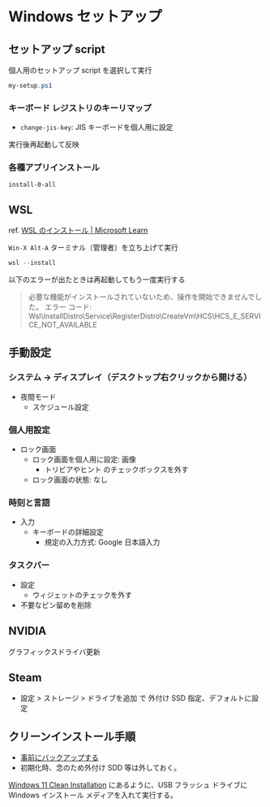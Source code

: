 # Windows セットアップ

## セットアップ script

個人用のセットアップ script を選択して実行

```powershell
my-setup.ps1
```

### キーボード レジストリのキーリマップ

- `change-jis-key`: JIS キーボードを個人用に設定

実行後再起動して反映

### 各種アプリインストール

`install-0-all`

## WSL

ref. [WSL のインストール | Microsoft Learn](https://learn.microsoft.com/ja-jp/windows/wsl/install)

`Win-X Alt-A` ターミナル（管理者）を立ち上げて実行

```powershell
wsl --install
```

以下のエラーが出たときは再起動してもう一度実行する

> 必要な機能がインストールされていないため、操作を開始できませんでした。
> エラー コード: Wsl\InstallDistro\Service\RegisterDistro\CreateVm\HCS\HCS_E_SERVICE_NOT_AVAILABLE

## 手動設定

### システム → ディスプレイ（デスクトップ右クリックから開ける）

- 夜間モード
  - スケジュール設定

### 個人用設定

- ロック画面
  - ロック画面を個人用に設定: 画像
    - トリビアやヒント のチェックボックスを外す
  - ロック画面の状態: なし

### 時刻と言語

- 入力
  - キーボードの詳細設定
    - 規定の入力方式: Google 日本語入力

### タスクバー

- 設定
  - ウィジェットのチェックを外す
- 不要なピン留めを削除

## NVIDIA

グラフィックスドライバ更新

## Steam

- 設定 > ストレージ > ドライブを追加 で 外付け SSD 指定、デフォルトに設定

## クリーンインストール手順

- [事前にバックアップする](backup.md)
- 初期化時、念のため外付け SDD 等は外しておく。

[Windows 11 Clean Installation](https://www.microsoft.com/ja-jp/windowsinsider/cleaninstall) にあるように、USB フラッシュ ドライブに Windows インストール メディアを入れて実行する。

